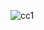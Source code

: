 ![cc1](https://github.com/sripradosh20/React-727722eucy051-cc-1/assets/151620426/a10a8b06-7fe8-4d9d-842e-0986ce8b8643)
